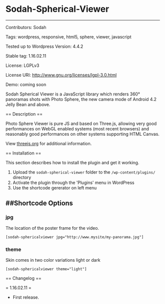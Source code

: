 # Sodah-Spherical-Viewer
-------------------------
Contributors: Sodah

Tags: wordpress, responsive, html5, sphere, viewer, javascript

Tested up to Wordpress Version: 4.4.2

Stable tag: 1.16.02.11

License: LGPLv3

License URI: http://www.gnu.org/licenses/lgpl-3.0.html

Demo: coming soon

Sodah Spherical Viewer is a JavaScript library which renders 360° panoramas shots with Photo Sphere, the new camera mode of Android 4.2 Jelly Bean and above.


== Description ==

Photo Sphere Viewer is pure JS and based on Three.js, allowing very good performances on WebGL enabled systems (most recent browsers) and reasonably good performances on other systems supporting HTML Canvas.

View [threejs.org](http://threejs.org/) for additional information.

== Installation ==

This section describes how to install the plugin and get it working.

1. Upload the `sodah-spherical-viewer` folder to the `/wp-content/plugins/` directory
2. Activate the plugin through the 'Plugins' menu in WordPress
3. Use the shortcode gererator on left menu

##Shortcode Options
-------------------------

### jpg
The location of the poster frame for the video.

    [sodah-sphericalviewer jpg="http://www.mysite/my-panorama.jpg"]

### theme
Skin comes in two color variations light or dark

    [sodah-sphericalviewer theme="light"]


== Changelog ==

= 1.16.02.11 =

* First release.
